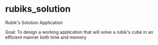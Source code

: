 # rubiks_solution
Rubik's Solution Application

Goal: To design a working application that will solve a rubik's cube in an efficient manner both time and memory
